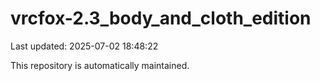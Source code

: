 # vrcfox-2.3_body_and_cloth_edition

Last updated: 2025-07-02 18:48:22

This repository is automatically maintained.
